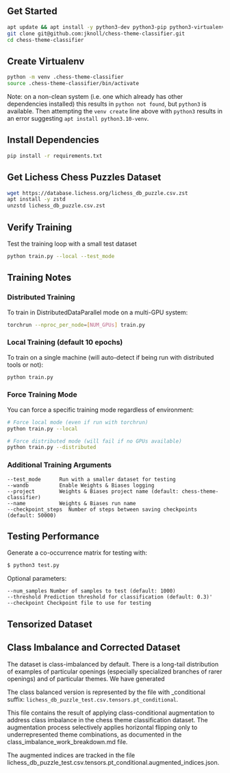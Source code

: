 ## Get Started
```bash
apt update && apt install -y python3-dev python3-pip python3-virtualenv git nano
git clone git@github.com:jknoll/chess-theme-classifier.git
cd chess-theme-classifier
```

## Create Virtualenv
```bash
python -m venv .chess-theme-classifier
source .chess-theme-classifier/bin/activate
```

Note: on a non-clean system (i.e. one which already has other dependencies installed) this results in `python not found`, but `python3` is available. Then attempting the `venv create` line above with `python3` results in an error suggesting `apt install python3.10-venv`.

## Install Dependencies
```bash
pip install -r requirements.txt
```

## Get Lichess Chess Puzzles Dataset
```bash
wget https://database.lichess.org/lichess_db_puzzle.csv.zst
apt install -y zstd
unzstd lichess_db_puzzle.csv.zst
```

## Verify Training
Test the training loop with a small test dataset
```bash
python train.py --local --test_mode
```

## Training Notes
### Distributed Training
To train in DistributedDataParallel mode on a multi-GPU system:

```bash 
torchrun --nproc_per_node=[NUM_GPUs] train.py
```

### Local Training (default 10 epochs)
To train on a single machine (will auto-detect if being run with distributed tools or not):
```bash 
python train.py
```

### Force Training Mode
You can force a specific training mode regardless of environment:
```bash
# Force local mode (even if run with torchrun)
python train.py --local

# Force distributed mode (will fail if no GPUs available)
python train.py --distributed
```

### Additional Training Arguments
```
--test_mode      Run with a smaller dataset for testing
--wandb          Enable Weights & Biases logging
--project        Weights & Biases project name (default: chess-theme-classifier)
--name           Weights & Biases run name
--checkpoint_steps  Number of steps between saving checkpoints (default: 50000)
```


## Testing Performance
Generate a co-occurrence matrix for testing with:
```bash
$ python3 test.py
```

Optional parameters:
```
--num_samples Number of samples to test (default: 1000)
--threshold Prediction threshold for classification (default: 0.3)'
--checkpoint Checkpoint file to use for testing
```

## Tensorized Dataset


## Class Imbalance and Corrected Dataset
The dataset is class-imbalanced by default. There is a long-tail distribution of examples of particular openings (especially specialized branches of rarer openings) and of particular themes. We have generated 

The class balanced version is represented by the file with _conditional suffix: `lichess_db_puzzle_test.csv.tensors.pt_conditional`.

  This file contains the result of applying class-conditional augmentation to address class imbalance in the chess theme classification dataset. The augmentation process selectively applies
   horizontal flipping only to underrepresented theme combinations, as documented in the class_imbalance_work_breakdown.md file.

  The augmented indices are tracked in the file lichess_db_puzzle_test.csv.tensors.pt_conditional.augmented_indices.json.